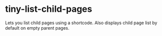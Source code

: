 # tiny-list-child-pages
Lets you list child pages using a shortcode. Also displays child page list by default on empty parent pages.
